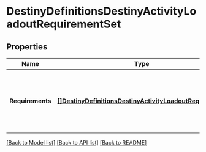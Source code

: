 # DestinyDefinitionsDestinyActivityLoadoutRequirementSet

## Properties
Name | Type | Description | Notes
------------ | ------------- | ------------- | -------------
**Requirements** | [**[]DestinyDefinitionsDestinyActivityLoadoutRequirement**](Destiny.Definitions.DestinyActivityLoadoutRequirement.md) | The set of requirements that will be applied on the activity if this requirement set is active. | [optional] 

[[Back to Model list]](../README.md#documentation-for-models) [[Back to API list]](../README.md#documentation-for-api-endpoints) [[Back to README]](../README.md)


